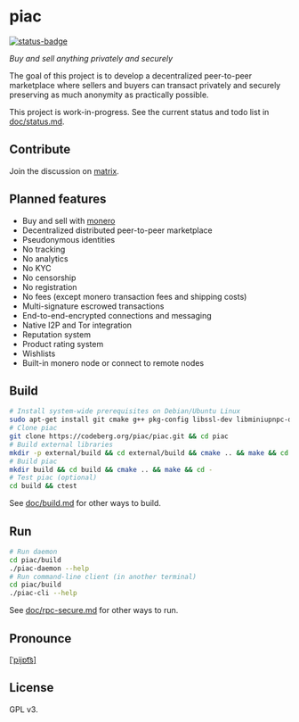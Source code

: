 # piac

[![status-badge](https://ci.codeberg.org/api/badges/piac/piac/status.svg)](https://ci.codeberg.org/piac/piac)

_Buy and sell anything privately and securely_

The goal of this project is to develop a decentralized peer-to-peer marketplace where sellers and buyers can transact privately and securely preserving as much anonymity as practically possible.

This project is work-in-progress. See the current status and todo list in [doc/status.md](doc/status.md).

## Contribute
Join the discussion on [matrix](https://matrix.to/#/#neroshop:matrix.org).

## Planned features
* Buy and sell with [monero](https://getmonero.org)
* Decentralized distributed peer-to-peer marketplace
* Pseudonymous identities
* No tracking
* No analytics
* No KYC
* No censorship
* No registration
* No fees (except monero transaction fees and shipping costs)
* Multi-signature escrowed transactions
* End-to-end-encrypted connections and messaging
* Native I2P and Tor integration
* Reputation system
* Product rating system
* Wishlists
* Built-in monero node or connect to remote nodes

## Build
```sh
# Install system-wide prerequisites on Debian/Ubuntu Linux
sudo apt-get install git cmake g++ pkg-config libssl-dev libminiupnpc-dev libboost-chrono-dev libboost-date-time-dev libboost-filesystem-dev libboost-locale-dev libboost-program-options-dev libboost-regex-dev libboost-serialization-dev libboost-system-dev libboost-thread-dev libzmq3-dev libhidapi-dev libprotobuf-dev libusb-dev libxapian-dev rapidjson-dev libreadline-dev libcrypto++-dev libssl-dev
# Clone piac
git clone https://codeberg.org/piac/piac.git && cd piac
# Build external libraries
mkdir -p external/build && cd external/build && cmake .. && make && cd -
# Build piac
mkdir build && cd build && cmake .. && make && cd -
# Test piac (optional)
cd build && ctest
```
See [doc/build.md](doc/build.md) for other ways to build.

## Run
```sh
# Run daemon
cd piac/build
./piac-daemon --help
# Run command-line client (in another terminal)
cd piac/build
./piac-cli --help
```
See [doc/rpc-secure.md](doc/rpc-secure.md) for other ways to run.

## Pronounce
[[ˈpijɒt͡s]](https://en.wiktionary.org/wiki/piac)

## License
GPL v3.
